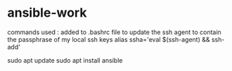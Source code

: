 # ansible-work

commands used : 
added to .bashrc file to update the ssh agent to contain the passphrase of my local ssh keys
alias ssha='eval $(ssh-agent) && ssh-add'

sudo apt update
sudo apt install ansible


